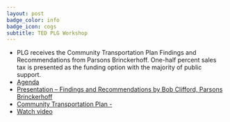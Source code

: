 ```yaml
---
layout: post
badge_color: info
badge_icon: cogs
subtitle: TED PLG Workshop
---
```


* PLG receives the Community Transportation Plan Findings and Recommendations from Parsons Brinckerhoff. One-half percent sales tax is presented as the funding option with the majority of public support. 
* [Agenda](http://agenda.hillsboroughcounty.org/cache/00003/596/Policy%20Leadership%20Agenda%20061115.pdf )
* [Presentation – Findings and Recommendations by Bob Clifford, Parsons Brinckerhoff](http://gohillsborough.org/wp-content/uploads/2014/12/Presentation-for-PLG-June-11-FINAL.pdf )
* [Community Transportation Plan -](http://gohillsborough.org/wp-content/uploads/2015/06/GO-Hillsborough_Community-Transportation-Plan_06-2015.pdf )
* [Watch video](http://65.49.32.144/Hillsborough/820ebde3-9117-4126-9ee3-8a2b68258fd6/Trans_Econ_Dev_06_11_2015/presentation_file/mgpresenter.html?Stream=low  )
